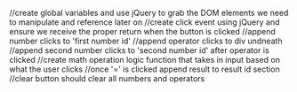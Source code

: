 //create global variables and use jQuery to grab the DOM elements we need to manipulate and reference later on
//create click event using jQuery and ensure we receive the proper return when the button is clicked
//append number clicks to 'first number id'
//append operator clicks to div undneath
//append second number clicks to 'second number id' after operator is clicked
//create math operation logic function that takes in input based on what the user clicks
//once '=' is clicked append result to result id section
//clear button should clear all numbers and operators

